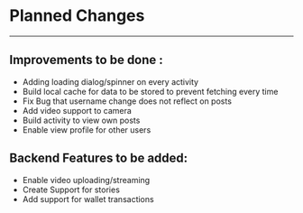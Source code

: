 # Planned Changes

--- 
## Improvements to be done :

- Adding loading dialog/spinner on every activity
- Build local cache for data to be stored to prevent fetching every time
- Fix Bug that username change does not reflect on posts
- Add video support to camera
- Build activity to view own posts
- Enable view profile for other users

## Backend Features to be added:

- Enable video uploading/streaming
- Create Support for stories
- Add support for wallet transactions